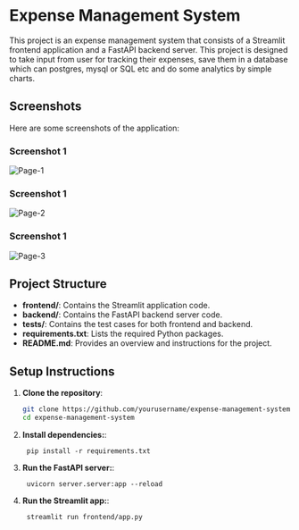 # Expense Management System

This project is an expense management system that consists of a Streamlit frontend application and a FastAPI backend server. This project is designed to take input from user for tracking their expenses, save them in a database which can postgres, mysql or SQL etc and do some analytics by simple charts.

## Screenshots

Here are some screenshots of the application:
### Screenshot 1
![Page-1](Screenshots/Page-1.jpeg)
### Screenshot 1
![Page-2](Screenshots/page-2.jpeg)
### Screenshot 1
![Page-3](Screenshots/page-3.jpeg)
## Project Structure

- **frontend/**: Contains the Streamlit application code.
- **backend/**: Contains the FastAPI backend server code.
- **tests/**: Contains the test cases for both frontend and backend.
- **requirements.txt**: Lists the required Python packages.
- **README.md**: Provides an overview and instructions for the project.


## Setup Instructions

1. **Clone the repository**:
   ```bash
   git clone https://github.com/yourusername/expense-management-system.git
   cd expense-management-system
   ```
1. **Install dependencies:**:   
   ```commandline
    pip install -r requirements.txt
   ```
1. **Run the FastAPI server:**:   
   ```commandline
    uvicorn server.server:app --reload
   ```
1. **Run the Streamlit app:**:   
   ```commandline
    streamlit run frontend/app.py
   ```